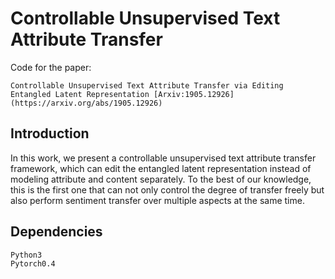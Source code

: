 # Controllable Unsupervised Text Attribute Transfer

Code for the paper:

	Controllable Unsupervised Text Attribute Transfer via Editing Entangled Latent Representation [Arxiv:1905.12926](https://arxiv.org/abs/1905.12926)

## Introduction
In this work, we present a controllable unsupervised text attribute transfer framework, which can edit the entangled latent representation instead of modeling attribute and content separately. To the best of our knowledge, this is the first one that can not only control the degree of transfer freely but also perform sentiment transfer over multiple aspects at the same time. 



## Dependencies
	Python3
	Pytorch0.4






